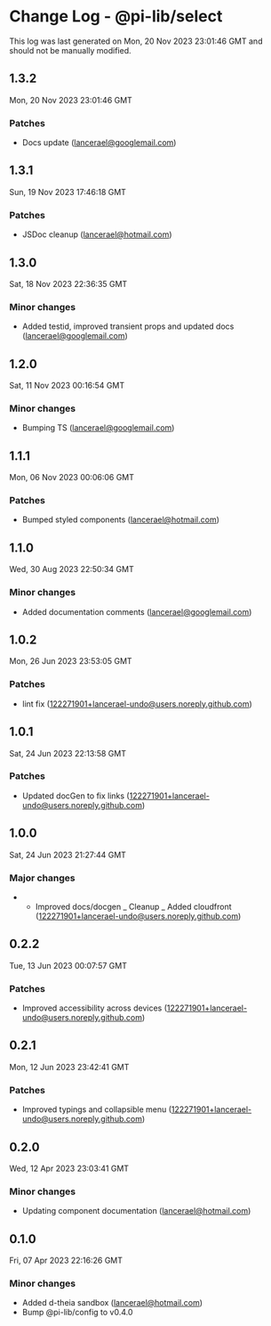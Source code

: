# Change Log - @pi-lib/select

This log was last generated on Mon, 20 Nov 2023 23:01:46 GMT and should not be manually modified.

<!-- Start content -->

## 1.3.2

Mon, 20 Nov 2023 23:01:46 GMT

### Patches

- Docs update (lancerael@googlemail.com)

## 1.3.1

Sun, 19 Nov 2023 17:46:18 GMT

### Patches

- JSDoc cleanup (lancerael@hotmail.com)

## 1.3.0

Sat, 18 Nov 2023 22:36:35 GMT

### Minor changes

- Added testid, improved transient props and updated docs (lancerael@googlemail.com)

## 1.2.0

Sat, 11 Nov 2023 00:16:54 GMT

### Minor changes

- Bumping TS (lancerael@googlemail.com)

## 1.1.1

Mon, 06 Nov 2023 00:06:06 GMT

### Patches

- Bumped styled components (lancerael@hotmail.com)

## 1.1.0

Wed, 30 Aug 2023 22:50:34 GMT

### Minor changes

- Added documentation comments (lancerael@googlemail.com)

## 1.0.2

Mon, 26 Jun 2023 23:53:05 GMT

### Patches

- lint fix (122271901+lancerael-undo@users.noreply.github.com)

## 1.0.1

Sat, 24 Jun 2023 22:13:58 GMT

### Patches

- Updated docGen to fix links (122271901+lancerael-undo@users.noreply.github.com)

## 1.0.0

Sat, 24 Jun 2023 21:27:44 GMT

### Major changes

- - Improved docs/docgen _ Cleanup _ Added cloudfront (122271901+lancerael-undo@users.noreply.github.com)

## 0.2.2

Tue, 13 Jun 2023 00:07:57 GMT

### Patches

- Improved accessibility across devices (122271901+lancerael-undo@users.noreply.github.com)

## 0.2.1

Mon, 12 Jun 2023 23:42:41 GMT

### Patches

- Improved typings and collapsible menu (122271901+lancerael-undo@users.noreply.github.com)

## 0.2.0

Wed, 12 Apr 2023 23:03:41 GMT

### Minor changes

- Updating component documentation (lancerael@hotmail.com)

## 0.1.0

Fri, 07 Apr 2023 22:16:26 GMT

### Minor changes

- Added d-theia sandbox (lancerael@hotmail.com)
- Bump @pi-lib/config to v0.4.0
